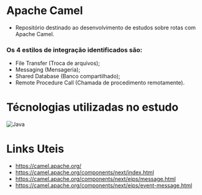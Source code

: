 # Apache Camel
* Repositório destinado ao desenvolvimento de estudos sobre rotas com Apache Camel.

### Os 4 estilos de integração identificados são: 
* File Transfer (Troca de arquivos); 
* Messaging (Mensageria); 
* Shared Database (Banco compartilhado); 
* Remote Procedure Call (Chamada de procedimento remotamente).

# Técnologias utilizadas no estudo
![Java](https://img.shields.io/badge/-Java-fff?&logo=Java&logoColor=007396)

# Links Uteis
* https://camel.apache.org/
* https://camel.apache.org/components/next/index.html 
* https://camel.apache.org/components/next/eips/message.html
* https://camel.apache.org/components/next/eips/event-message.html